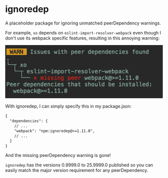 # ignoredep

A placeholder package for ignoring unmatched peerDependency warnings.

For example, `xo` depends on `eslint-import-resolver-webpack` even though I don't use its webpack specific features, resulting in this annoying warning:

![peerdep issue](packages/assets/peerdep-issue.png)

With ignoredep, I can simply specify this in my package.json:

```jsonc
{
  "dependencies": {
    // ...
    "webpack": "npm:ignoredep@>=1.11.0",
    // ...
  }
}
```

And the missing peerDependency warning is gone!

`ignoredep` has the versions 0.9999.0 to 25.9999.0 published so you can easily match the major version requirement for any peerDependency.
